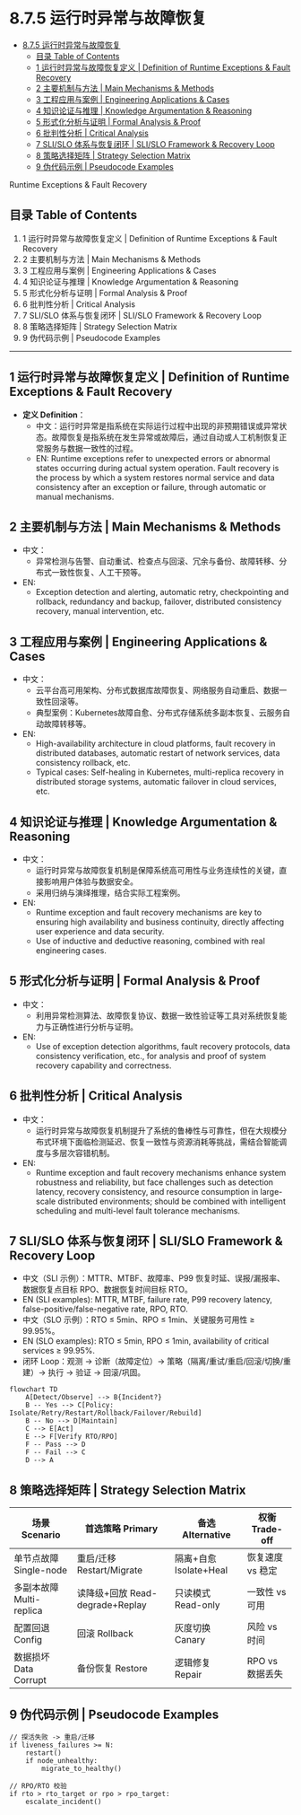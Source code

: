 # 8.7.5 运行时异常与故障恢复


<!-- TOC START -->

- [8.7.5 运行时异常与故障恢复](#875-运行时异常与故障恢复)
  - [目录 Table of Contents](#目录-table-of-contents)
  - [1 运行时异常与故障恢复定义 | Definition of Runtime Exceptions & Fault Recovery](#1-运行时异常与故障恢复定义-definition-of-runtime-exceptions-fault-recovery)
  - [2 主要机制与方法 | Main Mechanisms & Methods](#2-主要机制与方法-main-mechanisms-methods)
  - [3 工程应用与案例 | Engineering Applications & Cases](#3-工程应用与案例-engineering-applications-cases)
  - [4 知识论证与推理 | Knowledge Argumentation & Reasoning](#4-知识论证与推理-knowledge-argumentation-reasoning)
  - [5 形式化分析与证明 | Formal Analysis & Proof](#5-形式化分析与证明-formal-analysis-proof)
  - [6 批判性分析 | Critical Analysis](#6-批判性分析-critical-analysis)
  - [7 SLI/SLO 体系与恢复闭环 | SLI/SLO Framework & Recovery Loop](#7-slislo-体系与恢复闭环-slislo-framework-recovery-loop)
  - [8 策略选择矩阵 | Strategy Selection Matrix](#8-策略选择矩阵-strategy-selection-matrix)
  - [9 伪代码示例 | Pseudocode Examples](#9-伪代码示例-pseudocode-examples)

<!-- TOC END -->

Runtime Exceptions & Fault Recovery

## 目录 Table of Contents

1. 1 运行时异常与故障恢复定义 | Definition of Runtime Exceptions & Fault Recovery
2. 2 主要机制与方法 | Main Mechanisms & Methods
3. 3 工程应用与案例 | Engineering Applications & Cases
4. 4 知识论证与推理 | Knowledge Argumentation & Reasoning
5. 5 形式化分析与证明 | Formal Analysis & Proof
6. 6 批判性分析 | Critical Analysis
7. 7 SLI/SLO 体系与恢复闭环 | SLI/SLO Framework & Recovery Loop
8. 8 策略选择矩阵 | Strategy Selection Matrix
9. 9 伪代码示例 | Pseudocode Examples

---

## 1 运行时异常与故障恢复定义 | Definition of Runtime Exceptions & Fault Recovery

- **定义 Definition**：
  - 中文：运行时异常是指系统在实际运行过程中出现的非预期错误或异常状态。故障恢复是指系统在发生异常或故障后，通过自动或人工机制恢复正常服务与数据一致性的过程。
  - EN: Runtime exceptions refer to unexpected errors or abnormal states occurring during actual system operation. Fault recovery is the process by which a system restores normal service and data consistency after an exception or failure, through automatic or manual mechanisms.

## 2 主要机制与方法 | Main Mechanisms & Methods

- 中文：
  - 异常检测与告警、自动重试、检查点与回滚、冗余与备份、故障转移、分布式一致性恢复、人工干预等。
- EN:
  - Exception detection and alerting, automatic retry, checkpointing and rollback, redundancy and backup, failover, distributed consistency recovery, manual intervention, etc.

## 3 工程应用与案例 | Engineering Applications & Cases

- 中文：
  - 云平台高可用架构、分布式数据库故障恢复、网络服务自动重启、数据一致性回滚等。
  - 典型案例：Kubernetes故障自愈、分布式存储系统多副本恢复、云服务自动故障转移等。
- EN:
  - High-availability architecture in cloud platforms, fault recovery in distributed databases, automatic restart of network services, data consistency rollback, etc.
  - Typical cases: Self-healing in Kubernetes, multi-replica recovery in distributed storage systems, automatic failover in cloud services, etc.

## 4 知识论证与推理 | Knowledge Argumentation & Reasoning

- 中文：
  - 运行时异常与故障恢复机制是保障系统高可用性与业务连续性的关键，直接影响用户体验与数据安全。
  - 采用归纳与演绎推理，结合实际工程案例。
- EN:
  - Runtime exception and fault recovery mechanisms are key to ensuring high availability and business continuity, directly affecting user experience and data security.
  - Use of inductive and deductive reasoning, combined with real engineering cases.

## 5 形式化分析与证明 | Formal Analysis & Proof

- 中文：
  - 利用异常检测算法、故障恢复协议、数据一致性验证等工具对系统恢复能力与正确性进行分析与证明。
- EN:
  - Use of exception detection algorithms, fault recovery protocols, data consistency verification, etc., for analysis and proof of system recovery capability and correctness.

## 6 批判性分析 | Critical Analysis

- 中文：
  - 运行时异常与故障恢复机制提升了系统的鲁棒性与可靠性，但在大规模分布式环境下面临检测延迟、恢复一致性与资源消耗等挑战，需结合智能调度与多层次容错机制。
- EN:
  - Runtime exception and fault recovery mechanisms enhance system robustness and reliability, but face challenges such as detection latency, recovery consistency, and resource consumption in large-scale distributed environments; should be combined with intelligent scheduling and multi-level fault tolerance mechanisms.

## 7 SLI/SLO 体系与恢复闭环 | SLI/SLO Framework & Recovery Loop

- 中文（SLI 示例）：MTTR、MTBF、故障率、P99 恢复时延、误报/漏报率、数据恢复点目标 RPO、数据恢复时间目标 RTO。
- EN (SLI examples): MTTR, MTBF, failure rate, P99 recovery latency, false-positive/false-negative rate, RPO, RTO.
- 中文（SLO 示例）：RTO ≤ 5min、RPO ≤ 1min、关键服务可用性 ≥ 99.95%。
- EN (SLO examples): RTO ≤ 5min, RPO ≤ 1min, availability of critical services ≥ 99.95%.
- 闭环 Loop：观测 → 诊断（故障定位）→ 策略（隔离/重试/重启/回滚/切换/重建）→ 执行 → 验证 → 回滚/巩固。

```mermaid
flowchart TD
    A[Detect/Observe] --> B{Incident?}
    B -- Yes --> C[Policy: Isolate/Retry/Restart/Rollback/Failover/Rebuild]
    B -- No --> D[Maintain]
    C --> E[Act]
    E --> F[Verify RTO/RPO]
    F -- Pass --> D
    F -- Fail --> C
    D --> A
```

## 8 策略选择矩阵 | Strategy Selection Matrix

| 场景 Scenario | 首选策略 Primary | 备选 Alternative | 权衡 Trade-off |
|---|---|---|---|
| 单节点故障 Single-node | 重启/迁移 Restart/Migrate | 隔离+自愈 Isolate+Heal | 恢复速度 vs 稳定 |
| 多副本故障 Multi-replica | 读降级+回放 Read-degrade+Replay | 只读模式 Read-only | 一致性 vs 可用 |
| 配置回退 Config | 回滚 Rollback | 灰度切换 Canary | 风险 vs 时间 |
| 数据损坏 Data Corrupt | 备份恢复 Restore | 逻辑修复 Repair | RPO vs 数据丢失 |

## 9 伪代码示例 | Pseudocode Examples

```pseudo
// 探活失败 -> 重启/迁移
if liveness_failures >= N:
    restart()
    if node_unhealthy:
        migrate_to_healthy()

// RPO/RTO 校验
if rto > rto_target or rpo > rpo_target:
    escalate_incident()
```
